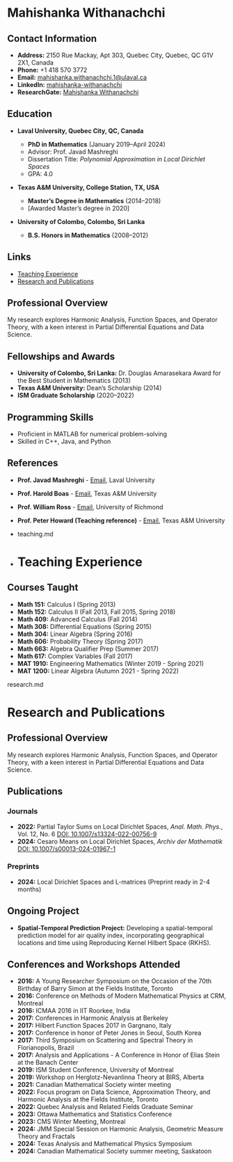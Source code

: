 # Mahishanka Withanachchi

## Contact Information
- **Address:** 2150 Rue Mackay, Apt 303, Quebec City, Quebec, QC G1V 2X1, Canada
- **Phone:** +1 418 570 3772
- **Email:** [mahishanka.withanachchi.1@ulaval.ca](mailto:mahishanka.withanachchi.1@ulaval.ca)
- **LinkedIn:** [mahishanka-withanachchi](http://www.linkedin.com/in/mahishanka-withanachchi-b110b027a/)
- **ResearchGate:** [Mahishanka Withanachchi](http://www.researchgate.net/profile/Mahishanka-Withanachchi-2)

## Education
- **Laval University, Quebec City, QC, Canada**
  - **PhD in Mathematics** (January 2019–April 2024)
  - Advisor: Prof. Javad Mashreghi
  - Dissertation Title: *Polynomial Approximation in Local Dirichlet Spaces*
  - GPA: 4.0

- **Texas A&M University, College Station, TX, USA**
  - **Master’s Degree in Mathematics** (2014–2018)
  - [Awarded Master’s degree in 2020]

- **University of Colombo, Colombo, Sri Lanka**
  - **B.S. Honors in Mathematics** (2008–2012)

## Links
- [Teaching Experience](teaching.md)
- [Research and Publications](research.md)

## Professional Overview
My research explores Harmonic Analysis, Function Spaces, and Operator Theory, with a keen interest in Partial Differential Equations and Data Science.

## Fellowships and Awards
- **University of Colombo, Sri Lanka:** Dr. Douglas Amarasekara Award for the Best Student in Mathematics (2013)
- **Texas A&M University:** Dean’s Scholarship (2014)
- **ISM Graduate Scholarship** (2020–2022)

## Programming Skills
- Proficient in MATLAB for numerical problem-solving
- Skilled in C++, Java, and Python

## References
- **Prof. Javad Mashreghi** - [Email](mailto:javad.mashreghi@mat.ulaval.ca), Laval University
- **Prof. Harold Boas** - [Email](mailto:boas@tamu.edu), Texas A&M University
- **Prof. William Ross** - [Email](mailto:wross@richmond.edu), University of Richmond
- **Prof. Peter Howard (Teaching reference)** - [Email](mailto:phoward@tamu.edu), Texas A&M University

- teaching.md
- # Teaching Experience

## Courses Taught
- **Math 151:** Calculus I (Spring 2013)
- **Math 152:** Calculus II (Fall 2013, Fall 2015, Spring 2018)
- **Math 409:** Advanced Calculus (Fall 2014)
- **Math 308:** Differential Equations (Spring 2015)
- **Math 304:** Linear Algebra (Spring 2016)
- **Math 606:** Probability Theory (Spring 2017)
- **Math 663:** Algebra Qualifier Prep (Summer 2017)
- **Math 617:** Complex Variables (Fall 2017)
- **MAT 1910:** Engineering Mathematics (Winter 2019 - Spring 2021)
- **MAT 1200:** Linear Algebra (Autumn 2021 - Spring 2022)

research.md
# Research and Publications

## Professional Overview
My research explores Harmonic Analysis, Function Spaces, and Operator Theory, with a keen interest in Partial Differential Equations and Data Science.

## Publications
### Journals
- **2022:** Partial Taylor Sums on Local Dirichlet Spaces, *Anal. Math. Phys.*, Vol. 12, No. 6 [DOI: 10.1007/s13324-022-00756-9](https://doi.org/10.1007/s13324-022-00756-9)
- **2024:** Cesaro Means on Local Dirichlet Spaces, *Archiv der Mathematik* [DOI: 10.1007/s00013-024-01967-1](https://doi.org/10.1007/s00013-024-01967-1)

### Preprints
- **2024:** Local Dirichlet Spaces and L-matrices (Preprint ready in 2-4 months)

## Ongoing Project
- **Spatial-Temporal Prediction Project:** Developing a spatial-temporal prediction model for air quality index, incorporating geographical locations and time using Reproducing Kernel Hilbert Space (RKHS).

## Conferences and Workshops Attended
- **2016:** A Young Researcher Symposium on the Occasion of the 70th Birthday of Barry Simon at the Fields Institute, Toronto
- **2016:** Conference on Methods of Modern Mathematical Physics at CRM, Montreal
- **2016:** ICMAA 2016 in IIT Roorkee, India
- **2017:** Conferences in Harmonic Analysis at Berkeley
- **2017:** Hilbert Function Spaces 2017 in Gargnano, Italy
- **2017:** Conference in honor of Peter Jones in Seoul, South Korea
- **2017:** Third Symposium on Scattering and Spectral Theory in Florianopolis, Brazil
- **2017:** Analysis and Applications - A Conference in Honor of Elias Stein at the Banach Center
- **2019:** ISM Student Conference, University of Montreal
- **2019:** Workshop on Herglotz-Nevanlinna Theory at BIRS, Alberta
- **2021:** Canadian Mathematical Society winter meeting
- **2022:** Focus program on Data Science, Approximation Theory, and Harmonic Analysis at the Fields Institute, Toronto
- **2022:** Quebec Analysis and Related Fields Graduate Seminar
- **2023:** Ottawa Mathematics and Statistics Conference
- **2023:** CMS Winter Meeting, Montreal
- **2024:** JMM Special Session on Harmonic Analysis, Geometric Measure Theory and Fractals
- **2024:** Texas Analysis and Mathematical Physics Symposium
- **2024:** Canadian Mathematical Society summer meeting, Saskatoon





